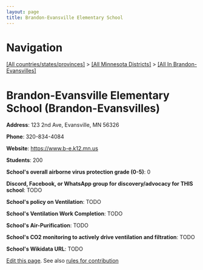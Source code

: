 ```yaml
---
layout: page
title: Brandon-Evansville Elementary School
---
```

# Navigation

[[All countries/states/provinces]](../../..) > [[All Minnesota Districts]](../..) > [[All In Brandon-Evansvilles]](..)

# Brandon-Evansville Elementary School (Brandon-Evansvilles)

**Address**: 123 2nd Ave, Evansville, MN 56326

**Phone**: 320-834-4084

**Website**: <https://www.b-e.k12.mn.us>

**Students**: 200

**School's overall airborne virus protection grade (0-5)**: 0

**Discord, Facebook, or WhatsApp group for discovery/advocacy for THIS school**: TODO

**School's policy on Ventilation**: TODO

**School's Ventilation Work Completion**: TODO

**School's Air-Purification**: TODO

**School's CO2 monitoring to actively drive ventilation and filtration**: TODO

**School's Wikidata URL**: TODO


[Edit this page](https://github.com/ventilate-schools/MN/edit/main/./Brandon-Evansvilles/Brandon-Evansville_Elementary_School.md). See also [rules for contribution](../../../contribution-rules/)